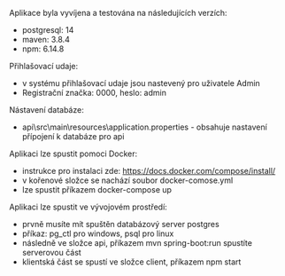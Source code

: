 Aplikace byla vyvíjena a testována na následujících verzích:
- postgresql: 14
- maven: 3.8.4
- npm: 6.14.8

Přihlašovací udaje: 
- v systému přihlašovací udaje jsou nastevený pro uživatele Admin
- Registrační značka: 0000, heslo: admin  

Nástavení databáze:
- api\src\main\resources\application.properties - obsahuje nastavení přípojení k databáze pro api

Aplikaci lze spustit pomoci Docker:
- instrukce pro instalaci zde: https://docs.docker.com/compose/install/
- v kořenové složce se nachází soubor docker-comose.yml
- lze spustit příkazem docker-compose up

Aplikaci lze spustit ve vývojovém prostředí:
- prvně musíte mít spuštěn databázový server postgres
- příkaz: pg_ctl pro windows, psql pro linux
- následně ve složce api, příkazem mvn spring-boot:run spustíte serverovou část
- klientská část se spustí ve složce client, příkazem npm start